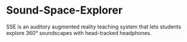 # Sound-Space-Explorer
SSE is an auditory augmented reality teaching system that lets students explore 360° soundscapes with head-tracked headphones.
